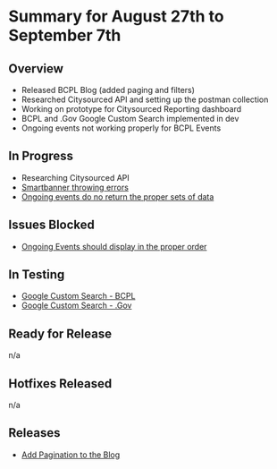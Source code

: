 # Summary for August 27th to September 7th

## Overview

- Released BCPL Blog (added paging and filters)
- Researched Citysourced API and setting up the postman collection
- Working on prototype for Citysourced Reporting dashboard
- BCPL and .Gov Google Custom Search implemented in dev
- Ongoing events not working properly for BCPL Events

## In Progress

 - Researching Citysourced API
 - [Smartbanner throwing errors](https://github.com/baltimorecounty/baltimorecountymd.gov-assets/issues/238)
 - [Ongoing events do no return the proper sets of data](https://github.com/baltimorecounty/BCPL-assets/issues/589)

## Issues Blocked

- [Ongoing Events should display in the proper order](https://github.com/baltimorecounty/BCPL-assets/issues/570)

## In Testing

- [Google Custom Search - BCPL](https://github.com/baltimorecounty/BCPL-assets/issues/518)
- [Google Custom Search - .Gov](https://github.com/baltimorecounty/baltimorecountymd.gov-assets/issues/237)

## Ready for Release

n/a

## Hotfixes Released

n/a

## Releases

- [Add Pagination to the Blog](https://github.com/baltimorecounty/BCPL-assets/issues/509)